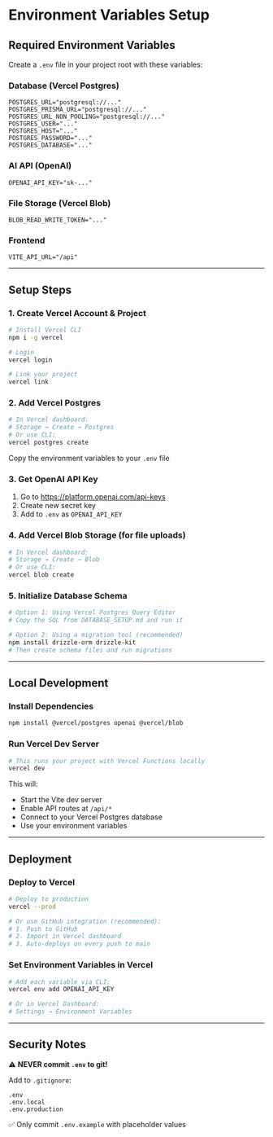 # Environment Variables Setup

## Required Environment Variables

Create a `.env` file in your project root with these variables:

### Database (Vercel Postgres)
```env
POSTGRES_URL="postgresql://..."
POSTGRES_PRISMA_URL="postgresql://..."
POSTGRES_URL_NON_POOLING="postgresql://..."
POSTGRES_USER="..."
POSTGRES_HOST="..."
POSTGRES_PASSWORD="..."
POSTGRES_DATABASE="..."
```

### AI API (OpenAI)
```env
OPENAI_API_KEY="sk-..."
```

### File Storage (Vercel Blob)
```env
BLOB_READ_WRITE_TOKEN="..."
```

### Frontend
```env
VITE_API_URL="/api"
```

---

## Setup Steps

### 1. Create Vercel Account & Project
```bash
# Install Vercel CLI
npm i -g vercel

# Login
vercel login

# Link your project
vercel link
```

### 2. Add Vercel Postgres
```bash
# In Vercel dashboard:
# Storage → Create → Postgres
# Or use CLI:
vercel postgres create
```

Copy the environment variables to your `.env` file

### 3. Get OpenAI API Key
1. Go to https://platform.openai.com/api-keys
2. Create new secret key
3. Add to `.env` as `OPENAI_API_KEY`

### 4. Add Vercel Blob Storage (for file uploads)
```bash
# In Vercel dashboard:
# Storage → Create → Blob
# Or use CLI:
vercel blob create
```

### 5. Initialize Database Schema
```bash
# Option 1: Using Vercel Postgres Query Editor
# Copy the SQL from DATABASE_SETUP.md and run it

# Option 2: Using a migration tool (recommended)
npm install drizzle-orm drizzle-kit
# Then create schema files and run migrations
```

---

## Local Development

### Install Dependencies
```bash
npm install @vercel/postgres openai @vercel/blob
```

### Run Vercel Dev Server
```bash
# This runs your project with Vercel Functions locally
vercel dev
```

This will:
- Start the Vite dev server
- Enable API routes at `/api/*`
- Connect to your Vercel Postgres database
- Use your environment variables

---

## Deployment

### Deploy to Vercel
```bash
# Deploy to production
vercel --prod

# Or use GitHub integration (recommended):
# 1. Push to GitHub
# 2. Import in Vercel dashboard
# 3. Auto-deploys on every push to main
```

### Set Environment Variables in Vercel
```bash
# Add each variable via CLI:
vercel env add OPENAI_API_KEY

# Or in Vercel Dashboard:
# Settings → Environment Variables
```

---

## Security Notes

⚠️ **NEVER commit `.env` to git!**

Add to `.gitignore`:
```gitignore
.env
.env.local
.env.production
```

✅ Only commit `.env.example` with placeholder values

